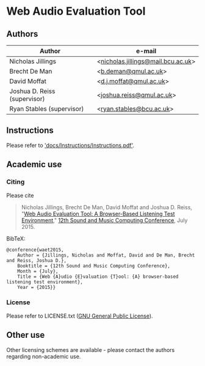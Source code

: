 # Web Audio Evaluation Tool

## Authors

| Author  | e-mail | 
| ------- | ------ |
| Nicholas Jillings 				| <[nicholas.jillings@mail.bcu.ac.uk](nicholas.jillings@mail.bcu.ac.uk)> |
| Brecht De Man					| <[b.deman@qmul.ac.uk](b.deman@qmul.ac.uk)> | 
| David Moffat					| <[d.j.moffat@qmul.ac.uk](d.j.moffat@qmul.ac.uk)>| 
| Joshua D. Reiss (supervisor)	| <[joshua.reiss@qmul.ac.uk](joshua.reiss@qmul.ac.uk)> | 
| Ryan Stables (supervisor)		| <[ryan.stables@bcu.ac.uk](ryan.stables@bcu.ac.uk)> | 


## Instructions

Please refer to ['docs/Instructions/Instructions.pdf'](https://github.com/BrechtDeMan/WebAudioEvaluationTool/raw/master/docs/Instructions/Instructions.pdf).


## Academic use

### Citing

Please cite 

> Nicholas Jillings, Brecht De Man, David Moffat and Joshua D. Reiss, "[Web Audio Evaluation Tool: A Browser-Based Listening Test Environment](http://www.brechtdeman.com/publications/smc10.pdf)," [12th Sound and Music Computing Conference](http://www.maynoothuniversity.ie/smc15/), July 2015.

BibTeX: 

    @conference{waet2015,
    	Author = {Jillings, Nicholas and Moffat, David and De Man, Brecht and Reiss, Joshua D.},
	    Booktitle = {12th Sound and Music Computing Conference},
	    Month = {July},
	    Title = {Web {A}udio {E}valuation {T}ool: {A} browser-based listening test environment},
    	Year = {2015}}

### License

Please refer to LICENSE.txt ([GNU General Public License](http://www.gnu.org/licenses/gpl-3.0.en.html)).

## Other use

Other licensing schemes are available - please contact the authors regarding non-academic use. 
